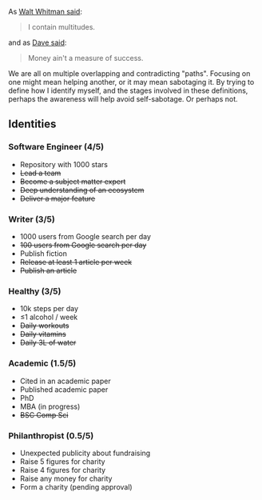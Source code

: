 As [Walt Whitman said](https://poets.org/poem/song-myself-51):

> I contain multitudes.

and as [Dave said](https://genius.com/Dave-picture-me-lyrics):

> Money ain't a measure of success.

We are all on multiple overlapping and contradicting "paths". Focusing on one might mean helping another, or it may mean sabotaging it. By trying to define how I identify myself, and the stages involved in these definitions, perhaps the awareness will help avoid self-sabotage. Or perhaps not. 

## Identities

### Software Engineer (4/5)

- Repository with 1000 stars
- ~~Lead a team~~
- ~~Become a subject matter expert~~
- ~~Deep understanding of an ecosystem~~
- ~~Deliver a major feature~~

### Writer (3/5)

- 1000 users from Google search per day
- ~~100 users from Google search per day~~
- Publish fiction
- ~~Release at least 1 article per week~~
- ~~Publish an article~~

### Healthy (3/5)

- 10k steps per day
- ≤1 alcohol / week
- ~~Daily workouts~~
- ~~Daily vitamins~~
- ~~Daily 3L of water~~

### Academic (1.5/5)

- Cited in an academic paper
- Published academic paper
- PhD
- MBA (in progress)
- ~~BSC Comp Sci~~

### Philanthropist (0.5/5)

- Unexpected publicity about fundraising
- Raise 5 figures for charity
- Raise 4 figures for charity
- Raise any money for charity
- Form a charity (pending approval)